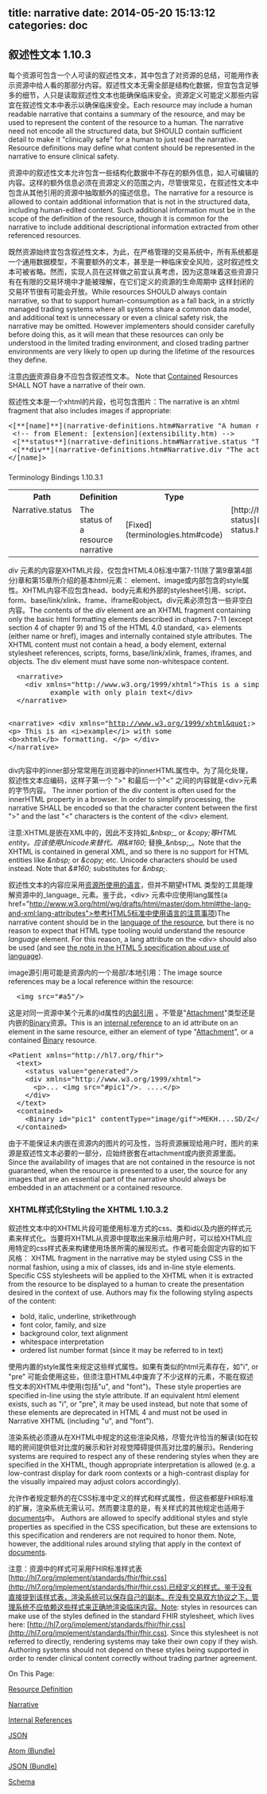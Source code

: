title: narrative
date: 2014-05-20 15:13:12
categories: doc
---		


## 叙述性文本 <span class="sectioncount">1.10.3<a name="1.10.3"> </a></span>

每个资源可包含一个人可读的叙述性文本，其中包含了对资源的总结，可能用作表示资源中给人看的那部分内容。叙述性文本无需全部是结构化数据，但宜包含足够多的细节，人只是读取叙述性文本也能确保临床安全。资源定义可能定义那些内容宜在叙述性文本中表示以确保临床安全。Each resource may include a human readable narrative that contains a summary of the resource, 
and may be used to represent the content of the resource to a human. The narrative need 
not encode all the structured data, but SHOULD contain sufficient detail to make 
it &quot;clinically safe&quot; for a human to just read the narrative. Resource definitions may define 
what content should be represented in the narrative to ensure clinical safety.

资源中的叙述性文本允许包含一些结构化数据中不存在的额外信息，如人可编辑的内容。这样的额外信息必须在资源定义的范围之内，尽管很常见，在叙述性文本中包含从其他引用的资源中抽取额外的描述信息。The narrative for a resource is allowed to contain additional information that is not in 
the structured data, including human-edited content. Such additional information must be 
in the scope of the definition of the resource, though it is common for the narrative to
include additional descriptional information extracted from other referenced resources.

既然资源始终宜包含叙述性文本，为此，在严格管理的交易系统中，所有系统都是一个通用数据模型，不需要额外的文本，甚至是一种临床安全风险，这时叙述性文本可被省略。然而，实现人员在这样做之前宜认真考虑，因为这意味着这些资源只有在有限的交易环境中才能被理解，在它们定义的资源的生命周期中 这样封闭的交易环节很有可能会开放。While resources SHOULD always contain narrative, so that to support human-consumption
as a fall back, in a strictly managed trading systems where all systems share a common 
data model, and additional text is unnecessary or even a clinical safety risk, the 
narrative may be omitted. However implementers should consider carefully before 
doing this, as it will mean that these resources can only be understood in the 
limited trading environment, and closed trading partner environments are very likely 
to open up during the lifetime of the resources they define.

注意[内嵌](references.htm#contained)资源自身不应包含叙述性文本。 Note that [Contained](references.htm#contained) Resources SHALL NOT have a narrative 
of their own.

叙述性文本是一个xhtml的片段，也可包含图片：The narrative is an xhtml fragment that also includes images if appropriate:

<pre class="spec">
&lt;[**[name]**](narrative-definitions.htm#Narrative "A human readable formatted text, including images.") xmlns=&quot;http://hl7.org/fhir&quot;&gt;
 &lt;!-- from Element: [extension](extensibility.htm) --&gt;
 &lt;[**status**](narrative-definitions.htm#Narrative.status "The status of the narrative - whether it") value=&quot;[<span style="color: darkgreen">[code](datatypes.htm#code)</span>]&quot;/&gt;<span style="color: Gray">&lt;!--</span> <span style="color: brown">**1..1**</span> <span style="color: navy">[generated | extensions | additional](narrative-status.htm)</span><span style="color: Gray"> --&gt;</span>
 &lt;[**div**](narrative-definitions.htm#Narrative.div "The actual narrative content, a stripped down version of XHTML.") xmlns=&quot;http://www.w3.org/1999/xhtml&quot;&lt; <span style="color: Gray">&lt;!--</span> <span style="color: navy">Limited xhtml content</span><span style="color: Gray">&lt; --&gt;</span> &lt;/div&gt;
&lt;/[name]&gt;
</pre>

### 
Terminology Bindings
 <span class="sectioncount">1.10.3.1<a name="1.10.3.1"> </a></span>

<table class="grid">
 <tr><th>Path</th><th>Definition</th><th>Type</th><th>Reference</th></tr>
 <tr><td title="NarrativeStatus" valign="top">Narrative.status </td><td valign="top">The status of a resource narrative</td><td>[Fixed](terminologies.htm#code)</td><td valign="top">[http://hl7.org/fhir/narrative-status](narrative-status.htm)</td> </tr>
</table>

_div_ 元素的内容是XHTML片段，仅包含HTML4.0标准中第7-11(除了第9章第4部分)章和第15章所介绍的基本html元素：<a> element、image或内部包含的style属性。XHTML内容不应包含head、body元素和外部的stylesheet引用、script、form、base/link/xlink、frame、iframe和object。div元素必须包含一些非空白内容。The contents of the _div_ element are an XHTML fragment containing only the basic html formatting elements described in 
chapters 7-11 (except section 4 of chapter 9) and 15 of the HTML 4.0 standard, &lt;a&gt; elements (either name or href),
images and internally contained style attributes. The XHTML content must not contain
a head, a body element, external stylesheet references, scripts, forms, base/link/xlink, frames, iframes,
and objects. The div element must have some non-whitespace content.
  <!-- Todo: Formally encode these constraints in schematron -->

<div class="example">
<pre class="xml" fragment="Narrative">
  &lt;narrative&gt;
    &lt;div xmlns=&quot;http://www.w3.org/1999/xhtml&quot;&gt;This is a simple 
          example with only plain text&lt;/div&gt;
  &lt;/narrative&gt;

   &lt;narrative&gt;
   &lt;div xmlns=&quot;http://www.w3.org/1999/xhtml&quot;&gt;
     &lt;p&gt;
       This is an &lt;i&gt;example&lt;/i&gt; with some &lt;b&gt;xhtml&lt;/b&gt; formatting.
     &lt;/p&gt;
   &lt;/div&gt;
  &lt;/narrative&gt;
</pre>
</div>

div内容中的inner部分常常用在浏览器中的innerHTML属性中。为了简化处理，叙述性文本应编码，这样子第一个 &quot;&gt;&quot; 和最后一个&quot;&lt;&quot; 之间的内容就是&lt;div&gt;元素的字节内容。
The inner portion of the div content is often used for the innerHTML property in a browser.
In order to simplify processing, the narrative SHALL be encoded so that the character content
between the first &quot;&gt;&quot; and the last &quot;&lt;&quot; characters is the content of the &lt;div&gt; element.

注意:XHTML是嵌在XML中的，因此不支持如_&amp;nbsp;_ or _&amp;copy;_等HTML entity。应该使用Unicode来替代。用_&amp;#160;_ 替换_&amp;nbsp;_。Note that the XHTML is contained in general XML, and so there is no support for HTML entities
like _&amp;nbsp;_ or _&amp;copy;_ etc. Unicode characters should be used instead. Note that 
_&amp;#160;_ substitutes for _&amp;nbsp;_. 

叙述性文本的内容应采用<a href="base-definitions.htm#Resource.language">资源所使用的语言</a>，但并不期望HTML 类型的工具能理解资源中的_language_ 元素。鉴于此，&lt;div&gt; 元素中应使用lang属性(a href="http://www.w3.org/html/wg/drafts/html/master/dom.html#the-lang-and-xml:lang-attributes">参考HTML5标准中使用语言的注意事项)The narrative content should be in the [language of the resource](base-definitions.htm#Resource.language), but 
there is no reason to expect that HTML type tooling would understand the resource _language_ element. For this reason, 
a lang attribute on the &lt;div&gt; should also be used (and see 
[the note in the HTML 5 specification about use of language](http://www.w3.org/html/wg/drafts/html/master/dom.html#the-lang-and-xml:lang-attributes)).

image源引用可能是资源内的一个局部/本地引用：The image source references may be a local reference within the resource:

<pre class="xml">
  &lt;img src=&quot;#a5&quot;/&gt;
</pre>

这是对同一资源中某个元素的id属性的[内部引用](references.htm#idref) 。不管是&quot;[Attachment](datatypes.htm#Attachment)&quot;类型还是内嵌的[Binary](http.htm#binary)资源。This is an [internal reference](references.htm#idref) to an id attribute on an element in the same resource, 
either an element of type &quot;[Attachment](datatypes.htm#Attachment)&quot;, or a contained [Binary](http.htm#binary) resource.

<div class="example">
<pre class="xml">
&lt;Patient xmlns=&quot;http://hl7.org/fhir&quot;&gt;
  &lt;text&gt;
    &lt;status value=&quot;generated&quot;/&gt;
    &lt;div xmlns=&quot;http://www.w3.org/1999/xhtml&quot;&gt;
      &lt;p&gt;... &lt;img src=&quot;#pic1&quot;/&gt;. ....&lt;/p&gt;
    &lt;/div&gt;
  &lt;/text&gt;
  &lt;contained&gt;
    &lt;Binary id=&quot;pic1&quot; contentType=&quot;image/gif&quot;&gt;MEKH....SD/Z&lt;/Binary&gt;
  &lt;/contained&gt;
</pre>
</div>

由于不能保证未内嵌在资源内的图片的可及性，当将资源展现给用户时，图片的来源是叙述性文本必要的一部分，应始终嵌套在attachment或内嵌资源里面。
Since the availability of images that are not contained in the resource is not guaranteed, 
when the resource is presented to a user, the source for any images that are an essential 
part of the narrative should always be embedded in an attachment or a contained resource.

<a name="css"/>

### XHTML样式化Styling the XHTML <span class="sectioncount">1.10.3.2<a name="1.10.3.2"> </a></span>

叙述性文本中的XHTML片段可能使用标准方式的css、类和id以及内嵌的样式元素来样式化。当要将XHTML从资源中提取出来展示给用户时，可以给XHTML应用特定的css样式表来构建使用场景所需的展现形式。作者可能会固定内容的如下风格： XHTML fragment in the narrative may be styled using CSS in the normal fashion, using a mix of classes, ids 
and in-line style elements. Specific CSS stylesheets will be applied to the XHTML when it is extracted from
the resource to be displayed to a human to create the presentation desired in the context of use. Authors
may fix the following styling aspects of the content:

*   bold, italic, underline, strikethrough
*   font color, family, and size
*   background color, text alignment
*   whitespace interpretation
*   ordered list number format (since it may be referred to in text)

使用内置的style属性来规定这些样式属性。如果有类似的html元素存在，如&quot;i&quot;, or &quot;pre&quot; 可能会使用这些，但须注意HTML4中废弃了不少这样的元素，不能在叙述性文本的XHTML中使用(包括&quot;u&quot;, and &quot;font&quot;)。These style properties are specified in-line using the style attribute. If an equivalent 
html element exists, such as &quot;i&quot;, or &quot;pre&quot;, it may be used instead, but note that some of these 
elements are deprecated in HTML 4 and must not be used in Narrative XHTML (including &quot;u&quot;, and &quot;font&quot;).

渲染系统必须遵从在XHTML中规定的这些渲染风格，尽管允许恰当的解读(如在较暗的房间提供低对比度的展示和针对视觉障碍提供高对比度的展示)。Rendering systems are required to respect any of these rendering styles when they are specified in 
the XHTML, though appropriate interpretation is allowed (e.g. a low-contrast display for dark 
room contexts or a high-contrast display for the visually impaired may adjust colors accordingly). 

允许作者规定额外的在CSS标准中定义的样式和样式属性，但这些都是FHIR标准的扩展，渲染系统无需认可。然而要注意的是，有关样式的其他规定也适用于[documents](document.htm#css)中。
Authors are allowed to specify additional styles and style properties as specified in the CSS specification,
but these are extensions to this specification and renderers are not required to honor them. Note, however,
the additional rules around styling that apply in the context of [documents](document.htm#css).

注意：资源中的样式可采用FHIR标准样式表[http://hl7.org/implement/standards/fhir/fhir.css](http://hl7.org/implement/standards/fhir/fhir.css).已经定义的样式。鉴于没有直接提到该样式表，渲染系统可以保存自己的副本。在没有交易双方协议之下，管理系统不应依赖这些样式来正确地渲染临床内容。Note: styles in resources can make use of the styles defined in the standard FHIR stylesheet, which
lives here: [http://hl7.org/implement/standards/fhir/fhir.css](http://hl7.org/implement/standards/fhir/fhir.css).
Since this stylesheet is not referred to directly, rendering systems may take their own copy if they wish. 
Authoring systems should not depend on these styles being supported in order to render clinical content correctly without
trading partner agreement. 

</div>
<div class="col-3"><div class="itoc">

On This Page:

[Resource Definition](#root)

[Narrative](#Narrative)

[Internal References](#idref)

[JSON](#json)

[Atom (Bundle)](#atom)

[JSON (Bundle)](#json-bundles)

[Schema](#schema)

</div></div>